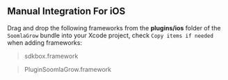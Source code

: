 ## Manual Integration For iOS
Drag and drop the following frameworks from the __plugins/ios__ folder of the `SoomlaGrow` bundle into your Xcode project, check `Copy items if needed` when adding frameworks:

> sdkbox.framework

> PluginSoomlaGrow.framework
